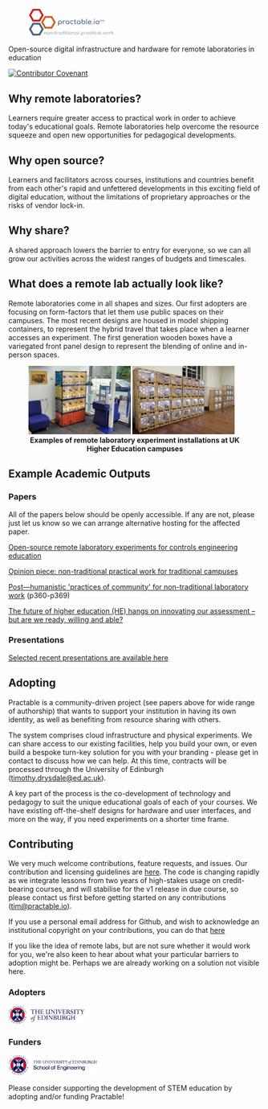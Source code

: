 <figure>
<img src="https://raw.githubusercontent.com/practable/img/main/logo.png"alt="Practable logo with three hexagons and tagline: non-traditional practical work" style="width:40%">
</figure>

Open-source digital infrastructure and hardware for remote laboratories in education 

[![Contributor Covenant](https://img.shields.io/badge/Contributor%20Covenant-2.1-4baaaa.svg)](code_of_conduct.md)

## Why remote laboratories?

Learners require greater access to practical work in order to achieve today's educational goals. Remote laboratories help overcome the resource squeeze and open new opportunities for pedagogical developments.

## Why open source?

Learners and facilitators across courses, institutions and countries benefit from each other's rapid and unfettered developments in this exciting field of digital education, without the limitations of proprietary approaches or the risks of vendor lock-in.

## Why share?

A shared approach lowers the barrier to entry for everyone, so we can all grow our activities across the widest ranges of budgets and timescales. 

## What does a remote lab actually look like? 

Remote laboratories come in all shapes and sizes. Our first adopters are focusing on form-factors that let them use public spaces on their campuses. The most recent designs are housed in model shipping containers, to represent the hybrid travel that takes place when a learner accesses an experiment. The first generation wooden boxes have a variegated front panel design to represent the blending of online and in-person spaces.

<figure>
<img src="https://raw.githubusercontent.com/practable/img/main/AGB.jpg" alt="Remote lab experiments in foyer in model containers" style="width:48%">
<img src="https://raw.githubusercontent.com/practable/img/main/CR2-ar1p5.jpg" alt="Remote lab experiments in wooden boxes in classroom" style="width:48%">

<figcaption align = "center"><b>Examples of remote laboratory experiment installations at UK Higher Education campuses</b></figcaption>
</figure>

## Example Academic Outputs

### Papers

All of the papers below should be openly accessible. If any are not, please just let us know so we can arrange alternative hosting for the affected paper.

[Open-source remote laboratory experiments for controls engineering education](https://doi.org/10.1177/03064190221081451)

[Opinion piece: non-traditional practical work for traditional campuses](https://doi.org/10.1080/23752696.2020.1816845)

[Post—humanistic 'practices of community' for non-traditional laboratory work](https://www.sefi.be/wp-content/uploads/2019/10/SEFI2019_Proceedings.pdf) (p360-p369)

[The future of higher education (HE) hangs on innovating our assessment – but are we ready, willing and able?](https://doi.org/10.1080/23752696.2020.1771610)

### Presentations

[Selected recent presentations are available here](https://github.com/practable/presentations)

## Adopting

Practable is a community-driven project (see papers above for wide range of authorship) that wants to support your institution in having its own identity, as well as benefiting from resource sharing with others. 

The system comprises cloud infrastructure and physical experiments. We can share access to our existing facilities, help you build your own, or even build a bespoke turn-key solution for you with your branding - please get in contact to discuss how we can help. At this time, contracts will be processed through the University of Edinburgh (<timothy.drysdale@ed.ac.uk>).

A key part of the process is the co-development of technology and pedagogy to suit the unique educational goals of each of your courses. We have existing off-the-shelf designs for hardware and user interfaces, and more on the way, if you need experiments on a shorter time frame.

## Contributing 

We very much welcome contributions, feature requests, and issues. Our contribution and licensing guidelines are [here](https://github.com/practable/.github/blob/522a3ff4bb039da113a273b92cf73436778faf2f/docs/CONTRIBUTING.md). The code is changing rapidly as we integrate lessons from two years of high-stakes usage on credit-bearing courses, and will stabilise for the v1 release in due course, so please contact us first before getting started on any contributions (<tim@practable.io>).

If you use a personal email address for Github, and wish to acknowledge an institutional copyright on your contributions, you can do that [here](https://github.com/practable/.github/blob/main/docs/COPYRIGHTS.md)

If you like the idea of remote labs, but are not sure whether it would work for you, we're also keen to hear about what your particular barriers to adoption might be. Perhaps we are already working on a solution not visible here.

### Adopters
<img src="https://raw.githubusercontent.com/practable/img/main/UoE_Stacked Logo_CMYK_v1_160215.jpg" alt="University of Edinburgh School of Engineering logo" style="width:30%">

### Funders
<img src="https://raw.githubusercontent.com/practable/img/main/Engineering_2col_cmyk.jpg" alt="University of Edinburgh School of Engineering logo" style="width:35%">

Please consider supporting the development of STEM education by adopting and/or funding Practable!

